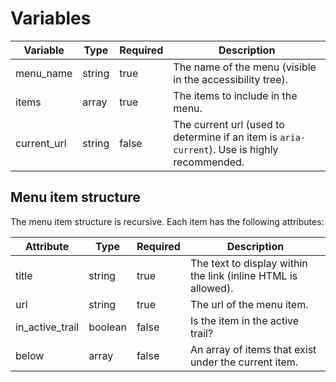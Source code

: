 # Variables

| Variable    | Type   | Required | Description                                                                                             |
|-------------|--------|----------|---------------------------------------------------------------------------------------------------------|
| menu_name   | string | true     | The name of the menu (visible in the accessibility tree).                                               |
| items       | array  | true     | The items to include in the menu.                                                                       |
| current_url | string | false    | The current url (used to determine if an item is <code>aria-current</code>). Use is highly recommended. |

## Menu item structure

The menu item structure is recursive. Each item has the following attributes:

| Attribute       | Type    | Required | Description                                                   |
|-----------------|---------|----------|---------------------------------------------------------------|
| title           | string  | true     | The text to display within the link (inline HTML is allowed). | 
| url             | string  | true     | The url of the menu item.                                     |
| in_active_trail | boolean | false    | Is the item in the active trail?                              |
| below           | array   | false    | An array of items that exist under the current item.          |
